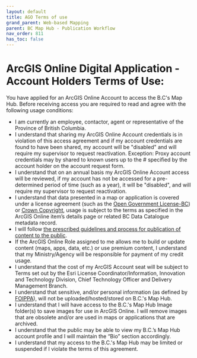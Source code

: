 ```yaml
---
layout: default
title: AGO Terms of use
grand_parent: Web-based Mapping
parent: BC Map Hub - Publication Workflow
nav_order: 811
has_toc: false
---
```


#  ArcGIS Online Digital Application - Account Holders Terms of Use:

You have applied for an ArcGIS Online Account to access the B.C's Map Hub. Before receiving access you are required to read and agree with the following usage conditions:

- I am currently an employee, contactor, agent or representative of the Province of British Columbia.
- I understand that sharing my ArcGIS Online Account credentials is in violation of this access agreement and if my account credentials are found to have been shared, my account will be "disabled" and will require my supervisor to request reactivation.  Exception:  Proxy account credentials may by shared to known users up to the # specified
by the account holder on the account request form.
- I understand that on an annual basis my ArcGIS Online Account access will be reviewed, if my account has not be accessed for a pre-determined period of time (such as a year), it will be "disabled", and will require my supervisor to request reactivation.
- I understand that data presented in a map or application is covered under a license agreement (such as the <a href="http://www.data.gov.bc.ca/dbc/about/open_data.page"><U>Open Government License-BC</u></a>) or <a href="http://www2.gov.bc.ca/gov/content/home/copyright"><u>Crown Copyright</u></a>, usage is subject to the terms as specified in the ArcGIS Online item’s details page or related BC Data Catalogue metadata record.
- I will follow <a href="http://www2.gov.bc.ca/gov/content/governments/about-the-bc-government/databc/geographic-data-and-services/agol"><u>the prescribed guidelines and process for publication of content to the public</u></a>.
- If the ArcGIS Online Role assigned to me allows me to build or update content (maps, apps, data, etc.) or use premium content, I understand that my Ministry/Agency will be responsible for payment of my credit usage.
- I understand that the cost of my ArcGIS Account seat will be subject to Terms set out by the Esri License Coordinator/Information, Innovation and Technology Division, Chief Technology Officer and Delivery Management
Branch.
- I understand that sensitive, and/or personal information (as defined by <a href="http://www.bclaws.ca/Recon/document/ID/freeside/96165_00"><u>FOIPPA</u></a>), will not be uploaded/hosted/stored on B.C.'s Map Hub.
- I understand that I will have access to the B.C.'s Map Hub Image folder(s) to save images for use in ArcGIS Online.  I will remove images that are obsolete and/or are used in maps or applications that are archived.
- I understand that the public may be able to view my B.C.’s Map Hub account profile and I will maintain the “Bio” section accordingly.
- I understand that my access to the B.C.'s Map Hub may be limited or suspended if I violate the terms of this agreement.
